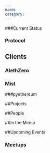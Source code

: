 ```yaml
---
name: 
category: 
---
```


###Current Status 

### Protocol

## Clients

### AlethZero

### Mist

###pyethereum

##Projects

##People 

##In the Media

##Upcoming Events

### Meetups
